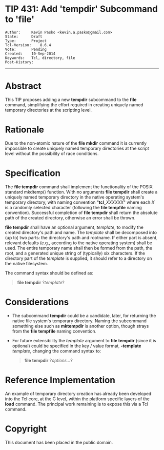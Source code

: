 # TIP 431: Add 'tempdir' Subcommand to 'file'
	Author:		Kevin Pasko <kevin.a.pasko@gmail.com>
	State:		Draft
	Type:		Project
	Tcl-Version:	8.6.4
	Vote:		Pending
	Created:	10-Sep-2014
	Keywords:	Tcl, directory, file
	Post-History:
-----

# Abstract

This TIP proposes adding a new **tempdir** subcommand to the **file**
command, simplifying the effort required in creating uniquely named temporary
directories at the scripting level.

# Rationale

Due to the non-atomic nature of the **file mkdir** command it is currently
impossible to create uniquely named temporary directories at the script level
without the possibility of race conditions.

# Specification

The **file tempdir** command shall implement the functionality of the POSIX
standard mkdtemp\(\) function. With no arguments **file tempdir** shall create
a uniquely named temporary directory in the native operating system's
temporary directory, with naming convention "<b>tcl\_</b><i>XXXXXX</i>" where each
_X_ is a randomly selected character \(following the **file tempfile**
naming convention\). Successful completion of **file tempdir** shall return
the absolute path of the created directory, otherwise an error shall be
thrown.

**file tempdir** shall have an optional argument, _template_, to modify
the created directory's path and name. The _template_ shall be decomposed
into \(up to\) two parts: the directory's path and rootname. If either part is
absent, relevant defaults \(e.g., according to the native operating system\)
shall be used. The entire temporary name shall then be formed from the path,
the root, and a generated unique string of \(typically\) six characters. If
the directory part of the _template_ is supplied, it should refer to a
directory on the native filesystem.

The command syntax should be defined as:

 > **file tempdir** ?_template_?

# Considerations

 * The subcommand **tempdir** could be a candidate, later, for returning the
   native file system's temporary directory. Naming the subcommand something
   else such as **mktempdir** is another option, though strays from the **file
   tempfile** naming convention.

 * For future extensibility the _template_ argument to **file tempdir**
   \(since it is optional\) could be specified in the key / value format,
   **-template** _template_, changing the command syntax to:

	 > **file tempdir** ?_options..._?

# Reference Implementation

An example of temporary directory creation has already been developed into the
Tcl core, at the C level, within the platform specific layers of the
**load** command. The principal work remaining is to expose this via a Tcl
command.

# Copyright

This document has been placed in the public domain.

